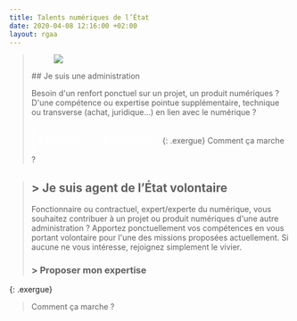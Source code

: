 ```yaml
---
title: Talents numériques de l’État
date: 2020-04-08 12:16:00 +02:00
layout: rgaa
---
```


<style>
         .button {
         background-color: none;
         border: 1px solid white;
         color: white;
         padding: 10px 10px;
         text-align: center;
         text-decoration: none;
         display: inline-block;
         font-size: 20px;
         margin: 4px 2px;
         cursor: pointer;
         }
      </style>

> <figure class='image-left' style='width: 10%;'><img src="/uploads/fleche-droite.png"/></figure>## Je suis une administration
> 
> Besoin d'un renfort ponctuel sur un projet, un produit numériques ? D'une compétence ou expertise pointue supplémentaire, technique ou transverse (achat, juridique...) en lien avec le numérique ? 
> 
><a href="https://sgmap.sphinxdeclic.com/d/s/b5osl9" class="button">Proposer une mission</a>
{: .exergue}
Comment ça marche ?


> ## > Je suis agent de l’État volontaire
> 
> Fonctionnaire ou contractuel, expert/experte du numérique, vous souhaitez contribuer à un projet ou produit numériques d'une autre administration ? Apportez ponctuellement vos compétences en vous portant volontaire pour l'une des missions proposées actuellement.
> Si aucune ne vous intéresse, rejoignez simplement le vivier.
> 
> ### > Proposer mon expertise
{: .exergue}
> Comment ça marche ?